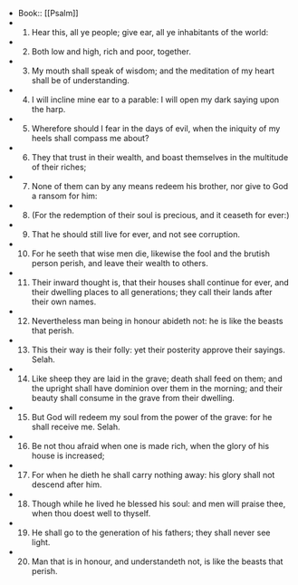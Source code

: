 - Book:: [[Psalm]]
- 1. Hear this, all ye people; give ear, all ye inhabitants of the world:
- 2. Both low and high, rich and poor, together.
- 3. My mouth shall speak of wisdom; and the meditation of my heart shall be of understanding.
- 4. I will incline mine ear to a parable: I will open my dark saying upon the harp.
- 5. Wherefore should I fear in the days of evil, when the iniquity of my heels shall compass me about?
- 6. They that trust in their wealth, and boast themselves in the multitude of their riches;
- 7. None of them can by any means redeem his brother, nor give to God a ransom for him:
- 8. (For the redemption of their soul is precious, and it ceaseth for ever:)
- 9. That he should still live for ever, and not see corruption.
- 10. For he seeth that wise men die, likewise the fool and the brutish person perish, and leave their wealth to others.
- 11. Their inward thought is, that their houses shall continue for ever, and their dwelling places to all generations; they call their lands after their own names.
- 12. Nevertheless man being in honour abideth not: he is like the beasts that perish.
- 13. This their way is their folly: yet their posterity approve their sayings. Selah.
- 14. Like sheep they are laid in the grave; death shall feed on them; and the upright shall have dominion over them in the morning; and their beauty shall consume in the grave from their dwelling.
- 15. But God will redeem my soul from the power of the grave: for he shall receive me. Selah.
- 16. Be not thou afraid when one is made rich, when the glory of his house is increased;
- 17. For when he dieth he shall carry nothing away: his glory shall not descend after him.
- 18. Though while he lived he blessed his soul: and men will praise thee, when thou doest well to thyself.
- 19. He shall go to the generation of his fathers; they shall never see light.
- 20. Man that is in honour, and understandeth not, is like the beasts that perish.
